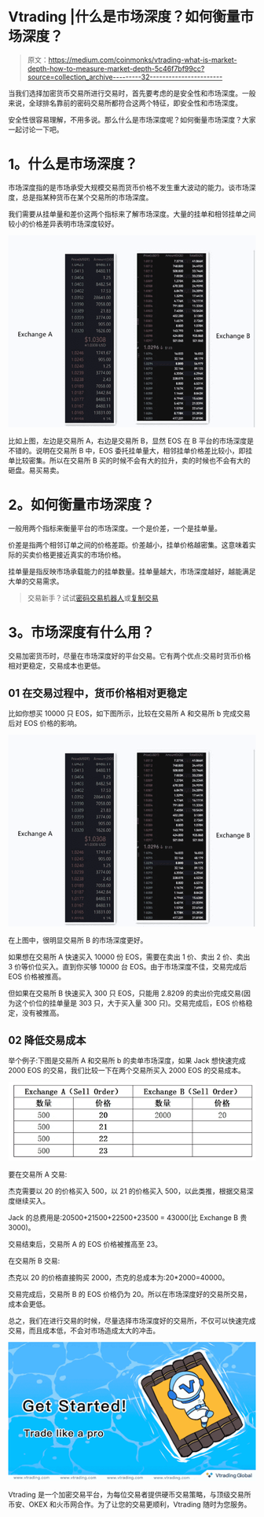 # Vtrading |什么是市场深度？如何衡量市场深度？

> 原文：<https://medium.com/coinmonks/vtrading-what-is-market-depth-how-to-measure-market-depth-5c46f7bf99cc?source=collection_archive---------32----------------------->

当我们选择加密货币交易所进行交易时，首先要考虑的是安全性和市场深度。一般来说，全球排名靠前的密码交易所都符合这两个特征，即安全性和市场深度。

安全性很容易理解，不用多说。那么什么是市场深度呢？如何衡量市场深度？大家一起讨论一下吧。

# **1。什么是市场深度？**

市场深度指的是市场承受大规模交易而货币价格不发生重大波动的能力。谈市场深度，总是指某种货币在某个交易所的市场深度。

我们需要从挂单量和差价这两个指标来了解市场深度。大量的挂单和相邻挂单之间较小的价格差异表明市场深度较好。

![](img/e4666d753157dd6dda726f3917edf0f7.png)

比如上图，左边是交易所 A，右边是交易所 B，显然 EOS 在 B 平台的市场深度是不错的。说明在交易所 B 中，EOS 委托挂单量大，相邻挂单价格差比较小，即挂单比较密集。所以在交易所 B 买的时候不会有大的拉升，卖的时候也不会有大的砸盘。易买易卖。

# **2。如何衡量市场深度？**

一般用两个指标来衡量平台的市场深度。一个是价差，一个是挂单量。

价差是指两个相邻订单之间的价格差距。价差越小，挂单价格越密集。这意味着实际的买卖价格更接近真实的市场价格。

挂单量是指反映市场承载能力的挂单数量。挂单量越大，市场深度越好，越能满足大单的交易需求。

> 交易新手？试试[密码交易机器人](/coinmonks/crypto-trading-bot-c2ffce8acb2a)或[复制交易](/coinmonks/top-10-crypto-copy-trading-platforms-for-beginners-d0c37c7d698c)

# **3。市场深度有什么用？**

交易加密货币时，尽量在市场深度好的平台交易。它有两个优点:交易时货币价格相对更稳定，交易成本也更低。

## 01 在交易过程中，货币价格相对更稳定

比如你想买 10000 只 EOS，如下图所示，比较在交易所 A 和交易所 b 完成交易后对 EOS 价格的影响。

![](img/e4666d753157dd6dda726f3917edf0f7.png)

在上图中，很明显交易所 B 的市场深度更好。

如果想在交易所 A 快速买入 10000 份 EOS，需要在卖出 1 价、卖出 2 价、卖出 3 价等价位买入。直到你买够 10000 台 EOS。由于市场深度不佳，交易完成后 EOS 价格被推高。

但如果在交易所 B 快速买入 300 只 EOS，只能用 2.8209 的卖出价完成交易(因为这个价位的挂单量是 303 只，大于买入量 300 只)。交易完成后，EOS 价格稳定，没有被推高。

## 02 降低交易成本

举个例子:下图是交易所 A 和交易所 b 的卖单市场深度，如果 Jack 想快速完成 2000 EOS 的交易，我们比较一下在两个交易所买入 2000 EOS 的交易成本。

![](img/9b45d5a0ebae859d95c377b5df71de59.png)

要在交易所 A 交易:

杰克需要以 20 的价格买入 500，以 21 的价格买入 500，以此类推，根据交易深度继续买入。

Jack 的总费用是:20500+21500+22500+23500 = 43000(比 Exchange B 贵 3000)。

交易结束后，交易所 A 的 EOS 价格被推高至 23。

在交易所 B 交易:

杰克以 20 的价格直接购买 2000，杰克的总成本为:20*2000=40000。

交易完成后，交易所 B 的 EOS 价格仍为 20。所以在市场深度好的交易所交易，成本会更低。

总之，我们在进行交易的时候，尽量选择市场深度好的交易所，不仅可以快速完成交易，而且成本低，不会对市场造成太大的冲击。

![](img/14439688eb0264d55fa69187a449853c.png)

Vtrading 是一个加密交易平台，为每位交易者提供硬币交易策略，与顶级交易所币安、OKEX 和火币网合作。为了让您的交易更顺利，Vtrading 随时为您服务。